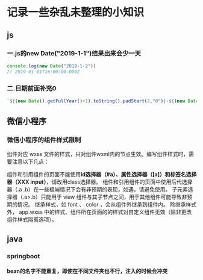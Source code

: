 # 记录一些杂乱未整理的小知识

## js

### 一.js的new Date("2019-1-1")结果出来会少一天 
```javascript
console.log(new Date("2019-1-2"))
// 2019-01-01T16:00:00.000Z
```

### 二.日期前面补充0
```javascript
`${(new Date().getFullYear()+1).toString().padStart(2,"0")}-${(new Date().getMonth()+1).toString().padStart(2,"0")}`
```

## 微信小程序

### 微信小程序的组件样式限制
组件对应 wxss 文件的样式，只对组件wxml内的节点生效。编写组件样式时，需要注意以下几点：

组件和引用组件的页面不能使用**id选择器（#a）、属性选择器（[a]）和标签名选择器（XXX input）**，请改用class选择器。
组件和引用组件的页面中使用后代选择器（.a .b）在一些极端情况下会有非预期的表现，如遇，请避免使用。
子元素选择器（.a>.b）只能用于 view 组件与其子节点之间，用于其他组件可能导致非预期的情况。
继承样式，如 font 、 color ，会从组件外继承到组件内。
除继承样式外， app.wxss 中的样式、组件所在页面的的样式对自定义组件无效（除非更改组件样式隔离选项）。

## java

### springboot
#### bean的名字不能重复，即使在不同文件夹也不行，注入的时候会冲突
